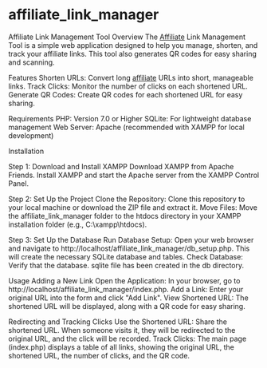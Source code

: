 # affiliate_link_manager
Affiliate Link Management Tool
Overview
The [Affiliate](https://enrichvoyage.com/affiliate-programs-that-pay-weekly/) Link Management Tool is a simple web application designed to help you manage, shorten, and track your affiliate links. This tool also generates QR codes for easy sharing and scanning.

Features
Shorten URLs: Convert long [affiliate](https://enrichvoyage.com/best-ai-affiliate-programs/) URLs into short, manageable links.
Track Clicks: Monitor the number of clicks on each shortened URL.
Generate QR Codes: Create QR codes for each shortened URL for easy sharing.

Requirements
PHP: Version 7.0 or Higher
SQLite: For lightweight database management
Web Server: Apache (recommended with XAMPP for local development)

Installation

Step 1: Download and Install XAMPP
Download XAMPP from Apache Friends.
Install XAMPP and start the Apache server from the XAMPP Control Panel.

Step 2: Set Up the Project
Clone the Repository: Clone this repository to your local machine or download the ZIP file and extract it.
Move Files: Move the affiliate_link_manager folder to the htdocs directory in your XAMPP installation folder (e.g., C:\xampp\htdocs).

Step 3: Set Up the Database
Run Database Setup: Open your web browser and navigate to http://localhost/affiliate_link_manager/db_setup.php. This will create the necessary SQLite database and tables.
Check Database: Verify that the database. sqlite file has been created in the db directory.

Usage
Adding a New Link
Open the Application: In your browser, go to http://localhost/affiliate_link_manager/index.php.
Add a Link: Enter your original URL into the form and click "Add Link".
View Shortened URL: The shortened URL will be displayed, along with a QR code for easy sharing.

Redirecting and Tracking Clicks
Use the Shortened URL: Share the shortened URL. When someone visits it, they will be redirected to the original URL, and the click will be recorded.
Track Clicks: The main page (index.php) displays a table of all links, showing the original URL, the shortened URL, the number of clicks, and the QR code.
